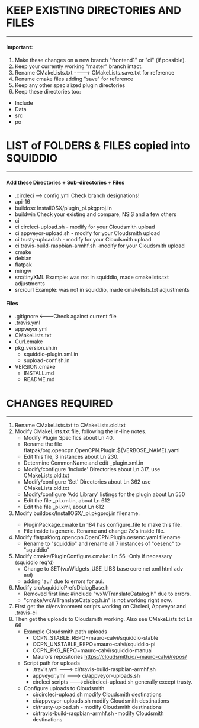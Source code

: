 # KEEP EXISTING DIRECTORIES AND FILES
-----------------------------------------------------
#### Important: 
1. Make these changes on a new branch "frontend1" or "ci" (if possible).
1. Keep your currently working "master" branch intact. 
1. Rename CMakeLists.txt ----> CMakeLists.save.txt for reference
1. Rename cmake files adding "save" for reference
1. Keep any other specialized plugin directories
1. Keep these directories too:
- Include
- Data
- src
- po

# LIST of FOLDERS & FILES copied into SQUIDDIO
----------------------------------------------------
#### Add these Directories + Sub-directories + Files

- .circleci --> config.yml  Check branch designations!
- api-16
- buildosx InstallOSX/plugin_pi.pkgproj.in 
- buildwin Check your existing and compare, NSIS and a few others
- ci
- ci  circleci-upload.sh - modify for your Cloudsmith upload
- ci  appveyor-upload.sh - modify for your Cloudsmith upload
- ci  trusty-upload.sh - modify for your Cloudsmith upload
- ci  travis-build-raspbian-armhf.sh -modify for your Cloudsmith upload
- cmake
- debian
- flatpak
- mingw
- src/tinyXML Example: was not in squiddio, made cmakelists.txt adjustments
- src/curl Example: was not in squiddio, made cmakelists.txt adjustments

#### Files
- .gitignore   <---Check against current file
- .travis.yml 
- appveyor.yml
- CMakeLists.txt
- Curl.cmake
- pkg_version.sh.in
   - squiddio-plugin.xml.in
   - supload-conf.sh.in
- VERSION.cmake
  - INSTALL.md
  - README.md
	
# CHANGES REQUIRED
----------------------------------------------------------------
1. Rename CMakeLists.txt to CMakeLists.old.txt
1. Modify CMakeLists.txt file, following the in-line notes.
   - Modify Plugin Specifics about Ln 40.
   - Rename the file flatpak/org.opencpn.OpenCPN.Plugin.${VERBOSE_NAME}.yaml
    - Edit this file, 3 instances about Ln 230.
   - Determine CommonName and edit <squiddio>_plugin.xml.in
   - Modify/configure 'Include' Directories about Ln 317, use CMakeLists.old.txt
   - Modify/configure 'Set' Directories about Ln 362 use CMakeLists.old.txt
   - Modify/configure 'Add Library' listings for the plugin about Ln 550
   - Edit the file  <squiiddio>_pi.xml.in, about Ln 612
   - Edit the file  <squiddio>_pi.xml, about Ln 612
1. Modify buildosx/InstallOSX/<plugin>_pi.pkgproj.in filename.
   - PluginPackage.cmake Ln 184 has configure_file to make this file.
   - File inside is generic. Rename and change 7x's inside file.
1. Modify flatpak\org.opencpn.OpenCPN.Plugin.oesenc.yaml filename
   - Rename to "squiddio" and rename all 7 instances of "oesenc" to "squiddio"
1. Modify cmake/PluginConfigure.cmake: Ln 56 -Only if necessary (squiddio req'd) 
   - Change to SET(wxWidgets_USE_LIBS base core net xml html adv aui)
   - adding 'aui' due to errors for aui.
1. Modify src/squiddioPrefsDialogBase.h
   - Removed first line: #include "wxWTranslateCatalog.h" due to errors.
   - "cmake/wxWTranslateCatalog.h.in" is not working right now.
1. First get the ci/environment scripts working on Circleci, Appveyor and .travis-ci
1. Then get the uploads to Cloudsmith working. Also see CMakeLists.txt Ln 66
   - Example Cloudsmith path uploads
     - OCPN_STABLE_REPO=mauro-calvi/squiddio-stable
     - OCPN_UNSTABLE_REPO=mauro-calvi/squiddio-pi
     - OCPN_PKG_REPO=mauro-calvi/squiddio-manual
     - Mauro's repositories https://cloudsmith.io/~mauro-calvi/repos/
   - Script path for uploads
     - .travis.yml ---> ci/travis-build-raspbian-armhf.sh 
     - appveyor.yml ---> ci/appveyor-uploads.sh
     - circleci scripts --->ci/circleci-upload.sh generally except trusty.
   - Configure uploads to Cloudsmith
     - ci/circleci-upload.sh modify Cloudsmith destinations
     - ci/appveyor-uploads.sh modify Cloudsmith destinations
     - ci/trusty-upload.sh - modify Cloudsmith destinations
     - ci/travis-build-raspbian-armhf.sh -modify Cloudsmith destinations
